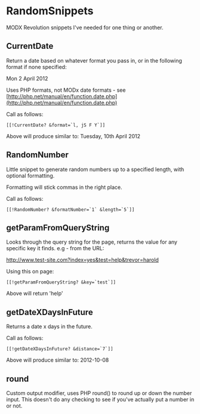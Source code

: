 # RandomSnippets

MODX Revolution snippets I've needed for one thing or another.


## CurrentDate

Return a date based on whatever format you pass in, or in the following format if none specified:

Mon 2 April 2012

Uses PHP formats, not MODx date formats - see [http://php.net/manual/en/function.date.php](http://php.net/manual/en/function.date.php)

Call as follows:

```[[!CurrentDate? &format=`l, jS F Y`]]```

Above will produce similar to: Tuesday, 10th April 2012


## RandomNumber

Little snippet to generate random numbers up to a specified length, with optional formatting.

Formatting will stick commas in the right place.

Call as follows:

```[[!RandomNumber? &formatNumber=`1` &length=`5`]]```


## getParamFromQueryString

Looks through the query string for the page, returns the value for any specific key it finds. e.g - from the URL:

http://www.test-site.com?index=yes&test=help&trevor=harold

Using this on page:

```[[!getParamFromQueryString? &key=`test`]]```

Above will return 'help'


## getDateXDaysInFuture

Returns a date x days in the future.

Call as follows:

```[[!getDateXDaysInFuture? &distance=`7`]]```

Above will produce similar to: 2012-10-08


## round

Custom output modifier, uses PHP round() to round up or down the number input. This doesn't do any checking to see if you've actually put a number in or not.